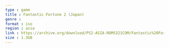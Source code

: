 ```yaml
---
type : game
title : Fantastic Fortune 2 (Japan)
genre : 
format : iso
region : asia
link : https://archive.org/download/PS2-ASIA-ROMS321COM/Fantastic%20Fortune%202%20%28Japan%29.7z
size : 1.3GB
---
```

